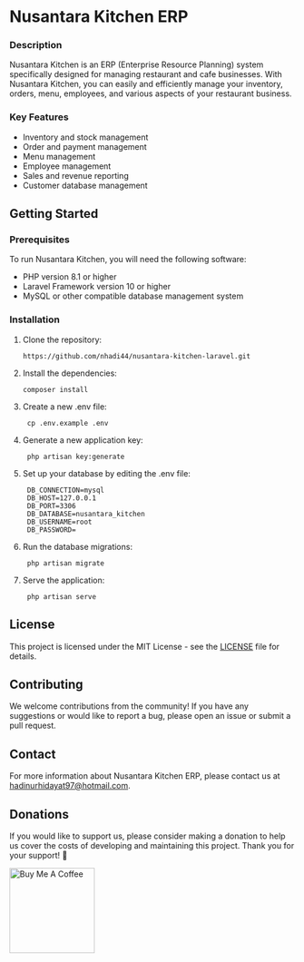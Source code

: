 # **Nusantara Kitchen ERP**
### **Description**
Nusantara Kitchen is an ERP (Enterprise Resource Planning) system specifically designed for managing restaurant and cafe businesses. With Nusantara Kitchen, you can easily and efficiently manage your inventory, orders, menu, employees, and various aspects of your restaurant business.

### **Key Features**
- Inventory and stock management 
- Order and payment management
- Menu management
- Employee management
- Sales and revenue reporting
- Customer database management

## **Getting Started**
### **Prerequisites**
To run Nusantara Kitchen, you will need the following software:
- PHP version 8.1 or higher
- Laravel Framework version 10 or higher
- MySQL or other compatible database management system
### **Installation**
1. Clone the repository:
    ```code
    https://github.com/nhadi44/nusantara-kitchen-laravel.git
    ```
2. Install the dependencies:
   ```code
   composer install
   ```
3. Create a new .env file:
   ```code
    cp .env.example .env
    ```
4. Generate a new application key:
   ```code
    php artisan key:generate
    ```
5. Set up your database by editing the .env file:
   ```code
    DB_CONNECTION=mysql
    DB_HOST=127.0.0.1
    DB_PORT=3306
    DB_DATABASE=nusantara_kitchen
    DB_USERNAME=root
    DB_PASSWORD=
    ```
6. Run the database migrations:
    ```code
     php artisan migrate
     ```
7. Serve the application:
   ```code
    php artisan serve
    ```

## **License**
This project is licensed under the MIT License - see the [LICENSE](LICENSE) file for details.

## **Contributing**
We welcome contributions from the community! If you have any suggestions or would like to report a bug, please open an issue or submit a pull request.

## **Contact**
For more information about Nusantara Kitchen ERP, please contact us at hadinurhidayat97@hotmail.com.

## **Donations**
If you would like to support us, please consider making a donation to help us cover the costs of developing and maintaining this project. Thank you for your support! :pray:

<!-- donation with buy me a coffe -->
<a href="https://www.buymeacoffee.com/hadinurhid0" target="_blank"><img src="https://cdn.buymeacoffee.com/buttons/v2/default-yellow.png" alt="Buy Me A Coffee" width="150" ></a>